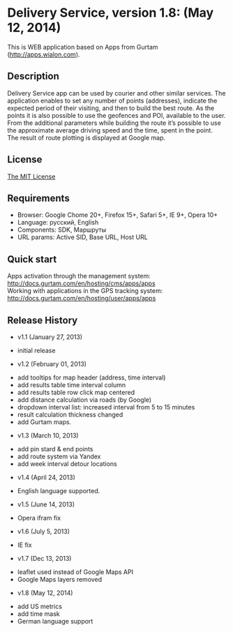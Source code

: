 # Delivery Service, version 1.8: (May 12, 2014)
This is WEB application based on Apps from Gurtam (http://apps.wialon.com).

## Description
Delivery Service app can be used by courier and other similar services. The application enables to set any number of points (addresses), indicate the expected period of their visiting, and then to build the best route. As the points it is also possible to use the geofences and POI, available to the user.  
From the additional parameters while building the route it’s possible to use the approximate average driving speed and the time, spent in the point.  
The result of route plotting is displayed at Google map.

## License
[The MIT License](../master/LICENSE-MIT)

## Requirements
 * Browser: Google Chome 20+, Firefox 15+, Safari 5+, IE 9+, Opera 10+
 * Language: русский, English
 * Components: SDK, Маршруты
 * URL params: Active SID, Base URL, Host URL

## Quick start
Apps activation through the management system: http://docs.gurtam.com/en/hosting/cms/apps/apps  
Working with applications in the GPS tracking system: http://docs.gurtam.com/en/hosting/user/apps/apps

## Release History
 * v1.1 (January 27, 2013)  
- initial release

 * v1.2 (February 01, 2013)  
- add tooltips for map header (address, time interval)
- add results table time interval column
- add results table row click map centered
- add distance calculation via roads (by Google)
- dropdown interval list: increased interval from 5 to 15 minutes
- result calculation thickness changed
- add Guгtam maps.

 * v1.3 (March 10, 2013)  
- add pin stard & end points
- add route system via Yandex
- add week interval detour locations

 * v1.4 (April 24, 2013)
- English language supported.

 * v1.5 (June 14, 2013)
- Opera ifram fix

 * v1.6 (July 5, 2013)
- IE fix

 * v1.7 (Dec 13, 2013)
- leaflet used instead of Google Maps API
- Google Maps layers removed

 * v1.8 (May 12, 2014)
- add US metrics
- add time mask
- German language support